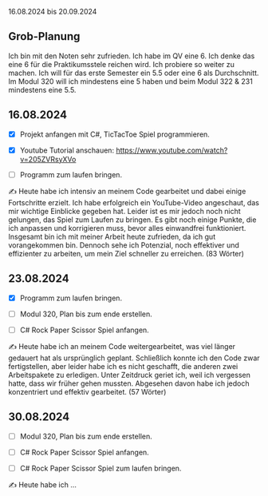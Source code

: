 16.08.2024 bis 20.09.2024

## Grob-Planung

Ich bin mit den Noten sehr zufrieden. Ich habe im QV eine 6. Ich denke das eine 6 für die Praktikumsstele reichen wird. Ich probiere so weiter zu machen.
Ich will für das erste Semester ein 5.5 oder eine 6 als Durchschnitt. 
Im Modul 320 will ich mindestens eine 5 haben und beim Modul 322 & 231 mindestens eine 5.5.


## 16.08.2024

- [x] Projekt anfangen mit C#, TicTacToe Spiel programmieren.
- [x] Youtube Tutorial anschauen: https://www.youtube.com/watch?v=205ZVRsyXVo
- [ ] Programm zum laufen bringen.


✍️ Heute habe ich intensiv an meinem Code gearbeitet und dabei einige Fortschritte erzielt. Ich habe erfolgreich ein YouTube-Video angeschaut, das mir wichtige Einblicke gegeben hat. Leider ist es mir jedoch noch nicht gelungen, das Spiel zum Laufen zu bringen. Es gibt noch einige Punkte, die ich anpassen und korrigieren muss, bevor alles einwandfrei funktioniert. Insgesamt bin ich mit meiner Arbeit heute zufrieden, da ich gut vorangekommen bin. Dennoch sehe ich Potenzial, noch effektiver und effizienter zu arbeiten, um mein Ziel schneller zu erreichen. (83 Wörter)


## 23.08.2024

- [x] Programm zum laufen bringen.
- [ ] Modul 320, Plan bis zum ende erstellen.
- [ ] C# Rock Paper Scissor Spiel anfangen.


✍️ Heute habe ich an meinem Code weitergearbeitet, was viel länger gedauert hat als ursprünglich geplant. Schließlich konnte ich den Code zwar fertigstellen, aber leider habe ich es nicht geschafft, die anderen zwei Arbeitspakete zu erledigen. Unter Zeitdruck geriet ich, weil ich vergessen hatte, dass wir früher gehen mussten. Abgesehen davon habe ich jedoch konzentriert und effektiv gearbeitet. (57 Wörter)



## 30.08.2024

- [ ] Modul 320, Plan bis zum ende erstellen.
- [ ] C# Rock Paper Scissor Spiel anfangen.
- [ ] C# Rock Paper Scissor Spiel zum laufen bringen.


✍️ Heute habe ich ...
